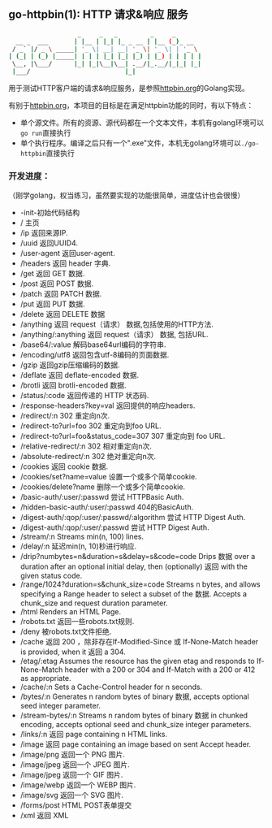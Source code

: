 ## go-httpbin(1): HTTP 请求&响应 服务

```bash
                   _     _   _         _     _
  __ _  ___       | |__ | |_| |_ _ __ | |__ (_)_ __
 / _` |/ _ \ _____| '_ \| __| __| '_ \| '_ \| | '_ \
| (_| | (_) |_____| | | | |_| |_| |_) | |_) | | | | |
 \__, |\___/      |_| |_|\__|\__| .__/|_.__/|_|_| |_|
 |___/                          |_|

```

用于测试HTTP客户端的请求&响应服务，是参照[httpbin.org](httpbin.org)的Golang实现。

有别于[httpbin.org](httpbin.org)，本项目的目标是在满足httpbin功能的同时，有以下特点：

+ 单个源文件。所有的资源、源代码都在一个文本文件，本机有golang环境可以`go run`直接执行
+ 单个执行程序。编译之后只有一个".exe"文件，本机无golang环境可以`./go-httpbin`直接执行


### 开发进度：

（刚学golang，权当练习，虽然要实现的功能很简单，进度估计也会很慢）

+ -init-初始代码结构
+ / 主页
+ /ip 返回来源IP.
+ /uuid 返回UUID4.
+ /user-agent 返回user-agent.
+ /headers 返回 header 字典.
+ /get 返回 GET 数据.
+ /post 返回 POST 数据.
+ /patch 返回 PATCH 数据.
+ /put 返回 PUT 数据.
+ /delete 返回 DELETE 数据
+ /anything 返回 request（请求） 数据,包括使用的HTTP方法.
+ /anything/:anything 返回 request（请求） 数据, 包括URL.
+ /base64/:value 解码base64url编码的字符串.
+ /encoding/utf8 返回包含utf-8编码的页面数据.
+ /gzip 返回gzip压缩编码的数据.
+ /deflate 返回 deflate-encoded 数据.
+ /brotli 返回 brotli-encoded 数据.
+ /status/:code 返回传递的 HTTP 状态码.
+ /response-headers?key=val 返回提供的响应headers.
+ /redirect/:n 302 重定向n次.
+ /redirect-to?url=foo 302 重定向到foo URL.
+ /redirect-to?url=foo&status_code=307 307 重定向到 foo URL.
+ /relative-redirect/:n 302 相对重定向n次.
+ /absolute-redirect/:n 302 绝对重定向n次.
+ /cookies 返回 cookie 数据.
+ /cookies/set?name=value 设置一个或多个简单cookie.
+ /cookies/delete?name 删除一个或多个简单cookie.
+ /basic-auth/:user/:passwd 尝试 HTTPBasic Auth.
+ /hidden-basic-auth/:user/:passwd 404的BasicAuth.
+ /digest-auth/:qop/:user/:passwd/:algorithm 尝试 HTTP Digest Auth.
+ /digest-auth/:qop/:user/:passwd 尝试 HTTP Digest Auth.
+ /stream/:n Streams min(n, 100) lines.
+ /delay/:n 延迟min(n, 10)秒进行响应.
+ /drip?numbytes=n&duration=s&delay=s&code=code Drips 数据 over a duration after an optional initial delay, then (optionally) 返回 with the given status code.
+ /range/1024?duration=s&chunk_size=code Streams n bytes, and allows specifying a Range header to select a subset of the 数据. Accepts a chunk_size and request duration parameter.
+ /html Renders an HTML Page.
+ /robots.txt 返回一些robots.txt规则.
+ /deny 被robots.txt文件拒绝.
+ /cache 返回 200 ，除非存在If-Modified-Since 或 If-None-Match header is provided, when it 返回 a 304.
+ /etag/:etag Assumes the resource has the given etag and responds to If-None-Match header with a 200 or 304 and If-Match with a 200 or 412 as appropriate.
+ /cache/:n Sets a Cache-Control header for n seconds.
+ /bytes/:n Generates n random bytes of binary 数据, accepts optional seed integer parameter.
+ /stream-bytes/:n Streams n random bytes of binary 数据 in chunked encoding, accepts optional seed and chunk_size integer parameters.
+ /links/:n 返回 page containing n HTML links.
+ /image 返回 page containing an image based on sent Accept header.
+ /image/png 返回一个 PNG 图片.
+ /image/jpeg 返回一个 JPEG 图片.
+ /image/jpeg 返回一个 GIF 图片.
+ /image/webp 返回一个 WEBP 图片.
+ /image/svg 返回一个 SVG 图片.
+ /forms/post HTML POST表单提交
+ /xml 返回 XML